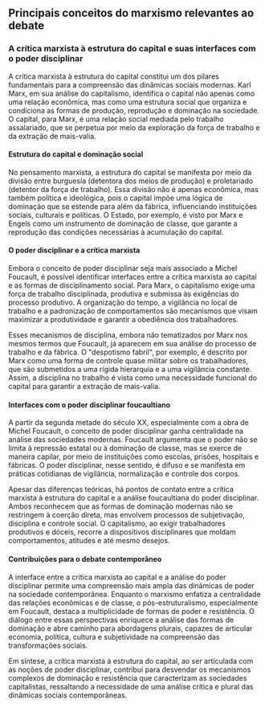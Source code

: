 
## Principais conceitos do marxismo relevantes ao debate

### A crítica marxista à estrutura do capital e suas interfaces com o poder disciplinar

A crítica marxista à estrutura do capital constitui um dos pilares fundamentais para a compreensão das dinâmicas sociais modernas. Karl Marx, em sua análise do capitalismo, identifica o capital não apenas como uma relação econômica, mas como uma estrutura social que organiza e condiciona as formas de produção, reprodução e dominação na sociedade. O capital, para Marx, é uma relação social mediada pelo trabalho assalariado, que se perpetua por meio da exploração da força de trabalho e da extração de mais-valia.

#### Estrutura do capital e dominação social

No pensamento marxista, a estrutura do capital se manifesta por meio da divisão entre burguesia (detentora dos meios de produção) e proletariado (detentor da força de trabalho). Essa divisão não é apenas econômica, mas também política e ideológica, pois o capital impõe uma lógica de dominação que se estende para além da fábrica, influenciando instituições sociais, culturais e políticas. O Estado, por exemplo, é visto por Marx e Engels como um instrumento de dominação de classe, que garante a reprodução das condições necessárias à acumulação do capital.

#### O poder disciplinar e a crítica marxista

Embora o conceito de poder disciplinar seja mais associado a Michel Foucault, é possível identificar interfaces entre a crítica marxista ao capital e as formas de disciplinamento social. Para Marx, o capitalismo exige uma força de trabalho disciplinada, produtiva e submissa às exigências do processo produtivo. A organização do tempo, a vigilância no local de trabalho e a padronização de comportamentos são mecanismos que visam maximizar a produtividade e garantir a obediência dos trabalhadores.

Esses mecanismos de disciplina, embora não tematizados por Marx nos mesmos termos que Foucault, já aparecem em sua análise do processo de trabalho e da fábrica. O "despotismo fabril", por exemplo, é descrito por Marx como uma forma de controle quase militar sobre os trabalhadores, que são submetidos a uma rígida hierarquia e a uma vigilância constante. Assim, a disciplina no trabalho é vista como uma necessidade funcional do capital para garantir a extração de mais-valia.

#### Interfaces com o poder disciplinar foucaultiano

A partir da segunda metade do século XX, especialmente com a obra de Michel Foucault, o conceito de poder disciplinar ganha centralidade na análise das sociedades modernas. Foucault argumenta que o poder não se limita à repressão estatal ou à dominação de classe, mas se exerce de maneira capilar, por meio de instituições como escolas, prisões, hospitais e fábricas. O poder disciplinar, nesse sentido, é difuso e se manifesta em práticas cotidianas de vigilância, normalização e controle dos corpos.

Apesar das diferenças teóricas, há pontos de contato entre a crítica marxista à estrutura do capital e a análise foucaultiana do poder disciplinar. Ambos reconhecem que as formas de dominação modernas não se restringem à coerção direta, mas envolvem processos de subjetivação, disciplina e controle social. O capitalismo, ao exigir trabalhadores produtivos e dóceis, recorre a dispositivos disciplinares que moldam comportamentos, atitudes e até mesmo desejos.

#### Contribuições para o debate contemporâneo

A interface entre a crítica marxista ao capital e a análise do poder disciplinar permite uma compreensão mais ampla das dinâmicas de poder na sociedade contemporânea. Enquanto o marxismo enfatiza a centralidade das relações econômicas e de classe, o pós-estruturalismo, especialmente em Foucault, destaca a multiplicidade de formas de poder e resistência. O diálogo entre essas perspectivas enriquece a análise das formas de dominação e abre caminho para abordagens plurais, capazes de articular economia, política, cultura e subjetividade na compreensão das transformações sociais.

Em síntese, a crítica marxista à estrutura do capital, ao ser articulada com as noções de poder disciplinar, contribui para desvendar os mecanismos complexos de dominação e resistência que caracterizam as sociedades capitalistas, ressaltando a necessidade de uma análise crítica e plural das dinâmicas sociais contemporâneas.
```

